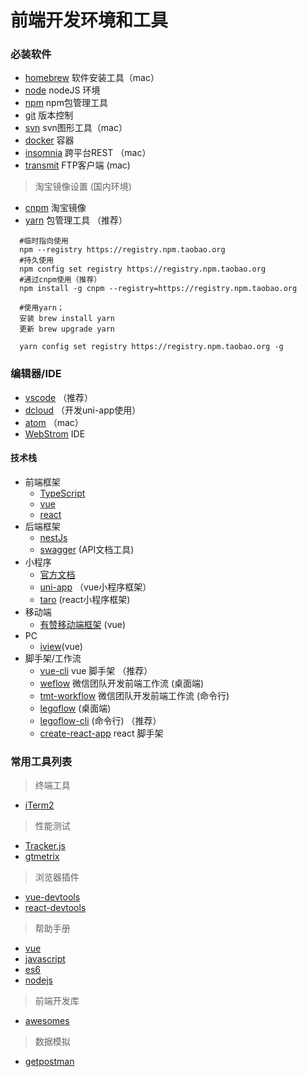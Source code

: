 #  前端开发环境和工具

### 必装软件

- [homebrew](https://brew.sh/)  软件安装工具（mac）
- [node](https://nodejs.org/zh-cn/) nodeJS 环境
- [npm](https://nodejs.org/zh-cn/)  npm包管理工具
- [git](https://git-scm.com/) 版本控制
- [svn](https://www.smartsvn.com/)  svn图形工具（mac）
- [docker](https://www.docker.com/) 容器
- [insomnia](https://insomnia.rest/download/#mac)  跨平台REST （mac）
- [transmit](https://transmit.en.softonic.com/mac?ex=CAT-801.2)  FTP客户端 (mac)
 
> 淘宝镜像设置 (国内环境)

- [cnpm](https://npm.taobao.org/) 淘宝镜像
- [yarn](https://yarn.bootcss.com/) 包管理工具 （推荐）

```
  #临时指向使用
  npm --registry https://registry.npm.taobao.org
  #持久使用
  npm config set registry https://registry.npm.taobao.org
  #通过cnpm使用（推荐）
  npm install -g cnpm --registry=https://registry.npm.taobao.org

  #使用yarn；
  安装 brew install yarn
  更新 brew upgrade yarn

  yarn config set registry https://registry.npm.taobao.org -g

```
### 编辑器/IDE

- [vscode](https://code.visualstudio.com/) （推荐）  
- [dcloud](https://www.dcloud.io/)  （开发uni-app使用）
- [atom](https://atom.io/) （mac）
- [WebStrom](https://www.jetbrains.com/webstorm/)  IDE

#### 技术栈

- 前端框架
  - [TypeScript](https://www.tslang.cn/)
  - [vue](https://vuefe.cn/) 
  - [react](https://react.docschina.org/)
- 后端框架
  - [nestJs](https://exlley.gitbooks.io/nest-js/content/)
  - [swagger](https://swagger.io/) (API文档工具)
- 小程序
  - [官方文档](https://developers.weixin.qq.com/miniprogram/dev/framework/) 
  - [uni-app](https://uniapp.dcloud.io/) （vue小程序框架）
  - [taro](https://taro.aotu.io/) (react小程序框架)
- 移动端
  - [有赞移动端框架](https://youzan.github.io/vant/#/zh-CN/style)  (vue)
- PC
  - [iview](https://www.iviewui.com/)(vue) 
- 脚手架/工作流
  - [vue-cli](https://cli.vuejs.org/) vue 脚手架 （推荐）
  - [weflow](https://weflow.io/) 微信团队开发前端工作流 (桌面端)
  - [tmt-workflow](https://github.com/Tencent/tmt-workflow) 微信团队开发前端工作流 (命令行)
  - [legoflow](https://legoflow.com)   (桌面端)
  - [legoflow-cli](https://github.com/legoflow/legoflow-cli)   (命令行) （推荐）
  - [create-react-app](https://github.com/facebook/create-react-app) react 脚手架

### 常用工具列表
> 终端工具
- [iTerm2](https://www.iterm2.com/) 
> 性能测试
- [Tracker.js](https://ucren.com/tracker/docs/#quickstart)
- [gtmetrix](https://gtmetrix.com/ )
> 浏览器插件
- [vue-devtools](https://github.com/vuejs/vue-devtools)  
- [react-devtools](https://github.com/facebook/react-devtools/)
> 帮助手册
- [vue](https://vuefe.cn/)
- [javascript](http://javascript.ruanyifeng.com/)  
- [es6](http://es6.ruanyifeng.com/)  
- [nodejs](http://nodejs.cn/)  
> 前端开发库
- [awesomes](https://www.awesomes.cn/)  
> 数据模拟
- [getpostman](https://www.getpostman.com/)  
